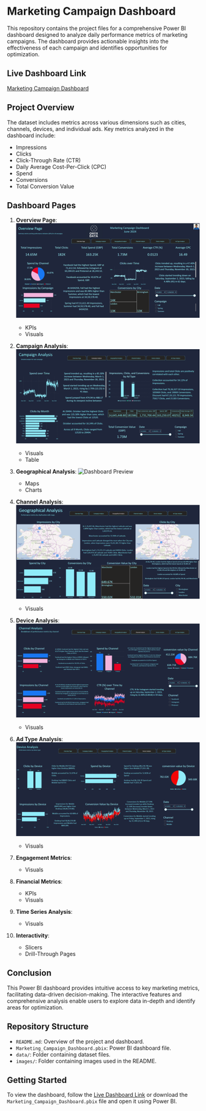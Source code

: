 # Marketing Campaign Dashboard

This repository contains the project files for a comprehensive Power BI dashboard designed to analyze daily performance metrics of marketing campaigns. The dashboard provides actionable insights into the effectiveness of each campaign and identifies opportunities for optimization.

## Live Dashboard Link
[Marketing Campaign Dashboard](https://app.fabric.microsoft.com/view?r=eyJrIjoiMjU3NGRkM2ItNjM3My00OGZlLThiMTAtNjliODYwYmMwMzE5IiwidCI6ImRmODY3OWNkLWE4MGUtNDVkOC05OWFjLWM4M2VkN2ZmOTVhMCJ9)

## Project Overview
The dataset includes metrics across various dimensions such as cities, channels, devices, and individual ads. Key metrics analyzed in the dashboard include:

- Impressions
- Clicks
- Click-Through Rate (CTR)
- Daily Average Cost-Per-Click (CPC)
- Spend
- Conversions
- Total Conversion Value

## Dashboard Pages
1. **Overview Page**:
    ![Dashboard Preview](Screenshot%20(225).png)
   - KPIs
   - Visuals
   
2. **Campaign Analysis**:
   ![Dashboard Preview](Screenshot%20(226).png)
   - Visuals
   - Table
   
3. **Geographical Analysis**:
   ![Dashboard Preview](Screenshot%20(227).png)
   - Maps
   - Charts
   
4. **Channel Analysis**:
   ![Dashboard Preview](Screenshot%20(228).png)
   - Visuals
   
5. **Device Analysis**:
    ![Dashboard Preview](Screenshot%20(229).png)
   - Visuals
   
6. **Ad Type Analysis**:
    ![Dashboard Preview](Screenshot%20(230).png)
   - Visuals
   
7. **Engagement Metrics**:
   - Visuals
   
8. **Financial Metrics**:
   - KPIs
   - Visuals
   
9. **Time Series Analysis**:
   - Visuals
   
10. **Interactivity**:
    - Slicers
    - Drill-Through Pages

## Conclusion
This Power BI dashboard provides intuitive access to key marketing metrics, facilitating data-driven decision-making. The interactive features and comprehensive analysis enable users to explore data in-depth and identify areas for optimization.

## Repository Structure
- `README.md`: Overview of the project and dashboard.
- `Marketing_Campaign_Dashboard.pbix`: Power BI dashboard file.
- `data/`: Folder containing dataset files.
- `images/`: Folder containing images used in the README.


## Getting Started
To view the dashboard, follow the [Live Dashboard Link](https://app.fabric.microsoft.com/view?r=eyJrIjoiMjU3NGRkM2ItNjM3My00OGZlLThiMTAtNjliODYwYmMwMzE5IiwidCI6ImRmODY3OWNkLWE4MGUtNDVkOC05OWFjLWM4M2VkN2ZmOTVhMCJ9) or download the `Marketing_Campaign_Dashboard.pbix` file and open it using Power BI.
